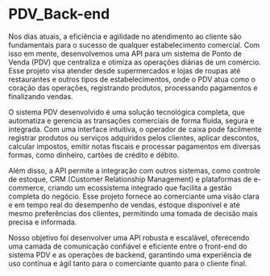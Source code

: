 # PDV_Back-end
Nos dias atuais, a eficiência e agilidade no atendimento ao cliente são fundamentais para o sucesso de qualquer estabelecimento comercial. Com isso em mente, desenvolvemos uma API para um sistema de Ponto de Venda (PDV) que centraliza e otimiza as operações diárias de um comércio. Esse projeto visa atender desde supermercados e lojas de roupas até restaurantes e outros tipos de estabelecimentos, onde o PDV atua como o coração das operações, registrando produtos, processando pagamentos e finalizando vendas.

O sistema PDV desenvolvido é uma solução tecnológica completa, que automatiza e gerencia as transações comerciais de forma fluida, segura e integrada. Com uma interface intuitiva, o operador de caixa pode facilmente registrar produtos ou serviços adquiridos pelos clientes, aplicar descontos, calcular impostos, emitir notas fiscais e processar pagamentos em diversas formas, como dinheiro, cartões de crédito e débito.

Além disso, a API permite a integração com outros sistemas, como controle de estoque, CRM (Customer Relationship Management) e plataformas de e-commerce, criando um ecossistema integrado que facilita a gestão completa do negócio. Esse projeto fornece ao comerciante uma visão clara e em tempo real do desempenho de vendas, estoque disponível e até mesmo preferências dos clientes, permitindo uma tomada de decisão mais precisa e informada.

Nosso objetivo foi desenvolver uma API robusta e escalável, oferecendo uma camada de comunicação confiável e eficiente entre o front-end do sistema PDV e as operações de backend, garantindo uma experiência de uso contínua e ágil tanto para o comerciante quanto para o cliente final.

